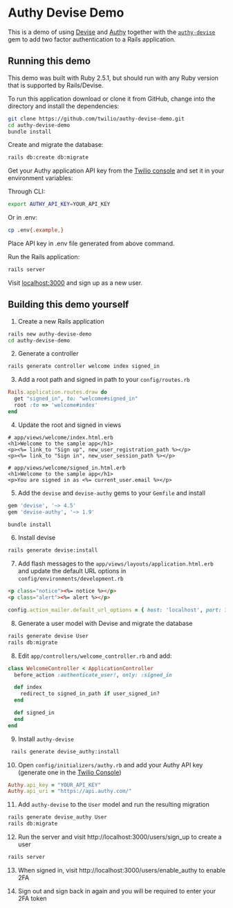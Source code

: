 # Authy Devise Demo

This is a demo of using [Devise](https://github.com/plataformatec/devise) and [Authy](https://www.twilio.com/docs/authy) together with the [`authy-devise`](https://github.com/twilio/authy-devise) gem to add two factor authentication to a Rails application.

## Running this demo

This demo was built with Ruby 2.5.1, but should run with any Ruby version that is supported by Rails/Devise.

To run this application download or clone it from GitHub, change into the directory and install the dependencies:

```bash
git clone https://github.com/twilio/authy-devise-demo.git
cd authy-devise-demo
bundle install
```

Create and migrate the database:

```bash
rails db:create db:migrate
```

Get your Authy application API key from the [Twilio console](https://www.twilio.com/console/authy/applications) and set it in your environment variables:

Through CLI:

```bash
export AUTHY_API_KEY=YOUR_API_KEY
```

Or in .env:

```bash
cp .env{.example,}
```

Place API key in .env file generated from above command.

Run the Rails application:

```bash
rails server
```

Visit [localhost:3000](http://localhost:3000) and sign up as a new user.


## Building this demo yourself

1. Create a new Rails application

  ```bash
  rails new authy-devise-demo
  cd authy-devise-demo
  ```

2. Generate a controller

  ```bash
  rails generate controller welcome index signed_in
  ```

3. Add a root path and signed in path to your `config/routes.rb`

  ```ruby
  Rails.application.routes.draw do
    get "signed_in", to: "welcome#signed_in"
    root :to => 'welcome#index'
  end
  ```

4. Update the root and signed in views

  ```erb
  # app/views/welcome/index.html.erb
  <h1>Welcome to the sample app</h1>
  <p><%= link_to "Sign up", new_user_registration_path %></p>
  <p><%= link_to "Sign in", new_user_session_path %></p>
  ```

  ```erb
  # app/views/welcome/signed_in.html.erb
  <h1>Welcome to the sample app</h1>
  <p>You are signed in as <%= current_user.email %></p>
  ```

5. Add the `devise` and `devise-authy` gems to your `Gemfile` and install

  ```ruby
  gem 'devise', '~> 4.5'
  gem 'devise-authy', '~> 1.9'
  ```

  ```bash
  bundle install
  ```

6. Install devise

  ```bash
  rails generate devise:install
  ```

7. Add flash messages to the `app/views/layouts/application.html.erb` and update the default URL options in `config/environments/development.rb`

  ```html
  <p class="notice"><%= notice %></p>
  <p class="alert"><%= alert %></p>
  ```

  ```ruby
  config.action_mailer.default_url_options = { host: 'localhost', port: 3000 }
  ```

8. Generate a user model with Devise and migrate the database

  ```bash
  rails generate devise User
  rails db:migrate
  ```

8. Edit `app/controllers/welcome_controller.rb` and add:

  ```ruby
  class WelcomeController < ApplicationController
    before_action :authenticate_user!, only: :signed_in

    def index
      redirect_to signed_in_path if user_signed_in?
    end

    def signed_in
    end
  end
  ```

9. Install `authy-devise`

  ```bash
   rails generate devise_authy:install
  ```

10. Open `config/initializers/authy.rb` and add your Authy API key (generate one in the [Twilio Console](https://www.twilio.com/console/authy/applications))

  ```ruby
  Authy.api_key = "YOUR_API_KEY"
  Authy.api_uri = "https://api.authy.com/"
  ```

11. Add `authy-devise` to the `User` model and run the resulting migration

  ```bash
  rails generate devise_authy User
  rails db:migrate
  ```

12. Run the server and visit http://localhost:3000/users/sign_up to create a user

  ```bash
  rails server
  ```

13. When signed in, visit http://localhost:3000/users/enable_authy to enable 2FA

14. Sign out and sign back in again and you will be required to enter your 2FA token